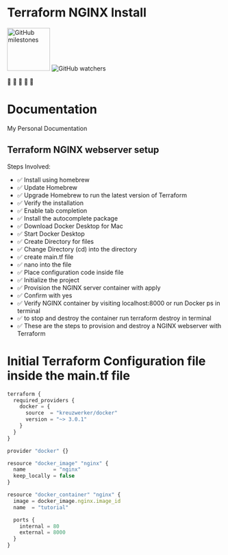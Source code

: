 # Terraform NGINX Install

<div>
<img alt="GitHub milestones" src="https://img.shields.io/github/milestones/all/BenjaminBurton/aws-terraform-install?style=for-the-badge" width="100">
<img alt="GitHub watchers" src="https://img.shields.io/github/watchers/BenjaminBurton/aws-terraform-install?style=social">
</div>

:wave: :wave: :wave: :wave: :wave:

# Documentation

My Personal Documentation 

## Terraform NGINX webserver setup

Steps Involved:

- ✅ Install using homebrew
- ✅ Update Homebrew
- ✅ Upgrade Homebrew to run the latest version of Terraform
- ✅ Verify the installation 
- ✅ Enable tab completion
- ✅ Install the autocomplete package 
- ✅ Download Docker Desktop for Mac
- ✅ Start Docker Desktop
- ✅ Create Directory for files
- ✅ Change Directory (cd) into the directory 
- ✅ create main.tf file 
- ✅ nano into the file 
- ✅ Place configuration code inside file
- ✅ Initialize the project 
- ✅ Provision the NGINX server container with apply
- ✅ Confirm with yes
- ✅ Verify NGINX container by visiting localhost:8000 or run Docker ps in terminal
- ✅ to stop and destroy the container run terraform destroy in terminal
- ✅ These are the steps to provision and destroy a NGINX webserver with Terraform


# Initial Terraform Configuration file inside the main.tf file

```js
terraform {
  required_providers {
    docker = {
      source  = "kreuzwerker/docker"
      version = "~> 3.0.1"
    }
  }
}

provider "docker" {}

resource "docker_image" "nginx" {
  name         = "nginx"
  keep_locally = false
}

resource "docker_container" "nginx" {
  image = docker_image.nginx.image_id
  name  = "tutorial"

  ports {
    internal = 80
    external = 8000
  }
}


```